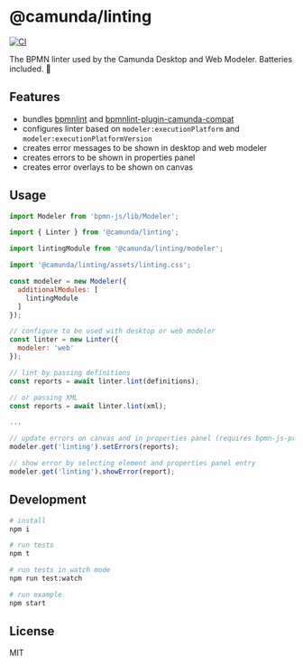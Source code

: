 # @camunda/linting

[![CI](https://github.com/camunda/linting/actions/workflows/CI.yml/badge.svg)](https://github.com/camunda/linting/actions/workflows/CI.yml)

The BPMN linter used by the Camunda Desktop and Web Modeler. Batteries included. 🔋

## Features

* bundles [bpmnlint](https://github.com/bpmn-io/bpmnlint) and [bpmnlint-plugin-camunda-compat](https://github.com/camunda/bpmnlint-plugin-camunda-compat/)
* configures linter based on `modeler:executionPlatform` and `modeler:executionPlatformVersion`
* creates error messages to be shown in desktop and web modeler
* creates errors to be shown in properties panel
* creates error overlays to be shown on canvas 

## Usage

```javascript
import Modeler from 'bpmn-js/lib/Modeler';

import { Linter } from '@camunda/linting';

import lintingModule from '@camunda/linting/modeler';

import '@camunda/linting/assets/linting.css';

const modeler = new Modeler({
  additionalModules: [
    lintingModule
  ]
});

// configure to be used with desktop or web modeler
const linter = new Linter({
  modeler: 'web'
});

// lint by passing definitions
const reports = await linter.lint(definitions);

// or passing XML
const reports = await linter.lint(xml);

...

// update errors on canvas and in properties panel (requires bpmn-js-properties-panel >= 1.3.0)
modeler.get('linting').setErrors(reports);

// show error by selecting element and properties panel entry
modeler.get('linting').showError(report);
```

## Development

```sh
# install
npm i

# run tests
npm t

# run tests in watch mode
npm run test:watch

# run example
npm start
```

## License

MIT
